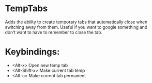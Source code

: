 # TempTabs
Adds the ability to create temporary tabs that automatically close when switching away from them. Useful if you want to google something and don't want to have to remember to close the tab.

# Keybindings:
* \<Alt-x>          Open new temp tab
* \<Alt-Shift-x>    Make current tab temp
* \<Alt-c>          Make current tab permanent
